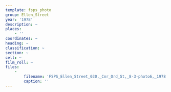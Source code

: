 ```yaml
---
template: fsps_photo
group: Ellen_Street
year: '1978'
description: ~
places:
    - ''
coordinates: ~
heading: ~
classification: ~
section: ~
cell: ~
film_roll: ~
files:
    -
        filename: 'FSPS_Ellen_Street_030,_Cnr_Ord_St,_8-3-photo6,_1978.png'
        caption: ''
---
```

